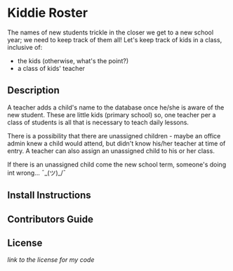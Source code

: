 # Kiddie Roster
The names of new students trickle in the closer we get to a new school year; we need to keep track of them all! 
Let's keep track of kids in a class, inclusive of:
- the kids (otherwise, what's the point?)
- a class of kids' teacher

## Description
A teacher adds a child's name to the database once he/she is aware of the new student.  These are little kids (primary school) so, one teacher per a class of students is all that is necessary to teach daily lessons.  

There is a possibility that there are unassigned children - maybe an office admin knew a child would attend, but didn't know his/her teacher at time of entry.  A teacher can also assign an unassigned child to his or her class.

If there is an unassigned child come the new school term, someone's doing int wrong... ¯\_(ツ)_/¯

## Install Instructions


## Contributors Guide


## License 
_link to the license for my code_